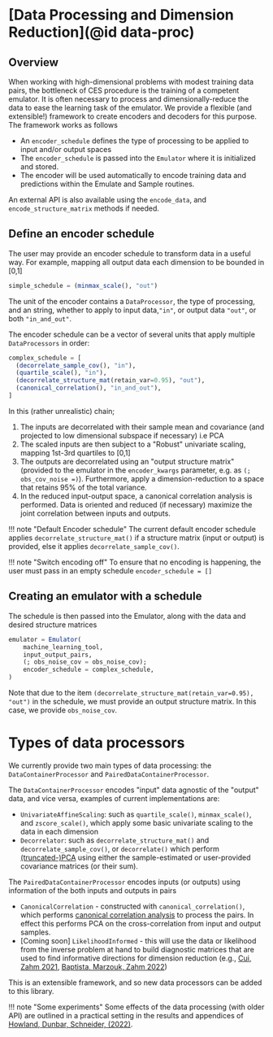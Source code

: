 # [Data Processing and Dimension Reduction](@id data-proc)

## Overview 
When working with high-dimensional problems with modest training data pairs, the bottleneck of CES procedure is the training of a competent emulator. It is often necessary to process and dimensionally-reduce the data to ease the learning task of the emulator. We provide a flexible (and extensible!) framework to create encoders and decoders for this purpose. The framework works as follows
- An `encoder_schedule` defines the type of processing to be applied to input and/or output spaces
- The `encoder_schedule` is passed into the `Emulator` where it is initialized and stored. 
- The encoder will be used automatically to encode training data and predictions within the Emulate and Sample routines.

An external API is also available using the `encode_data`, and `encode_structure_matrix` methods if needed.

## Define an encoder schedule

The user may provide an encoder schedule to transform data in a useful way. For example, mapping all output data each dimension to be bounded in [0,1]
```julia
simple_schedule = (minmax_scale(), "out")
```
The unit of the encoder contains a `DataProcessor`, the type of processing, and an string, whether to apply to input data,`"in"`, or output data `"out"`, or both `"in_and_out"`.

The encoder schedule can be a vector of several units that apply multiple `DataProcessors` in order:
```julia
complex_schedule = [
  (decorrelate_sample_cov(), "in"),
  (quartile_scale(), "in"), 
  (decorrelate_structure_mat(retain_var=0.95), "out"),
  (canonical_correlation(), "in_and_out"),
]
```
In this (rather unrealistic) chain;
1. The inputs are decorrelated with their sample mean and covariance (and projected to low dimensional subspace if necessary) i.e PCA
2. The scaled inputs are then subject to a "Robust" univariate scaling, mapping 1st-3rd quartiles to [0,1]
3. The outputs are decorrelated using an "output structure matrix" (provided to the emulator in the `encoder_kwargs` parameter, e.g. as `(; obs_cov_noise =)`). Furthermore, apply a dimension-reduction to a space that retains 95% of the total variance. 
4. In the reduced input-output space, a canonical correlation analysis is performed. Data is oriented and reduced (if necessary) maximize the joint correlation between inputs and outputs.

!!! note "Default Encoder schedule"
    The current default encoder schedule applies `decorrelate_structure_mat()` if a structure matrix (input or output) is provided, else it applies `decorrelate_sample_cov()`.

!!! note "Switch encoding off"
   To ensure that no encoding is happening, the user must pass in an empty schedule `encoder_schedule = []`


## Creating an emulator with a schedule

The schedule is then passed into the Emulator, along with the data and desired structure matrices
```julia
emulator = Emulator(
    machine_learning_tool,       
    input_output_pairs,
    (; obs_noise_cov = obs_noise_cov);
    encoder_schedule = complex_schedule,
)
```
Note that due to the item `(decorrelate_structure_mat(retain_var=0.95), "out")` in the schedule, we must provide an output structure matrix. In this case, we provide `obs_noise_cov`.

# Types of data processors

We currently provide two main types of data processing: the `DataContainerProcessor` and `PairedDataContainerProcessor`.

The `DataContainerProcessor` encodes "input" data agnostic of the "output" data, and vice versa, examples of current implementations are:
- `UnivariateAffineScaling`: such as `quartile_scale()`, `minmax_scale()`, and `zscore_scale()`, which apply some basic univariate scaling to the data in each dimension
- `Decorrelator`: such as `decorrelate_structure_mat()` and `decorrelate_sample_cov()`, or `decorrelate()` which perform [(truncated-)PCA](https://en.wikipedia.org/wiki/Singular_value_decomposition) using either the sample-estimated or user-provided covariance matrices (or their sum).

The `PairedDataContainerProcessor` encodes inputs (or outputs) using information of the both inputs and outputs in pairs
- `CanonicalCorrelation` - constructed with `canonical_correlation()`, which performs [canonical correlation analysis](https://en.wikipedia.org/wiki/Canonical_correlation) to process the pairs. In effect this performs PCA on the cross-correlation from input and output samples.
- [Coming soon] `LikelihoodInformed` - this will use the data or likelihood from the inverse problem at hand to build diagnostic matrices that are used to find informative directions for dimension reduction (e.g., [Cui, Zahm 2021](http://doi.org/10.1088/1361-6420/abeafb), [Baptista, Marzouk, Zahm 2022](https://arxiv.org/abs/2207.08670))

This is an extensible framework, and so new data processors can be added to this library.

!!! note "Some experiments"
    Some effects of the data processing (with older API) are outlined in a practical setting in the results and appendices of [Howland, Dunbar, Schneider, (2022)](https://doi.org/10.1029/2021MS002735).
